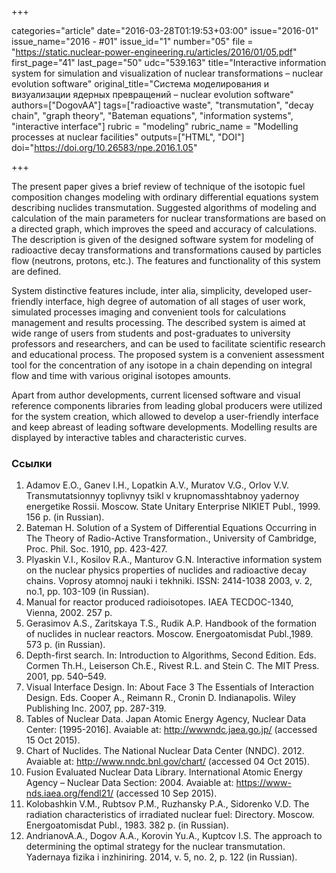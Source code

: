 +++

categories="article"
date="2016-03-28T01:19:53+03:00"
issue="2016-01"
issue_name="2016 - #01"
issue_id="1"
number="05"
file = "https://static.nuclear-power-engineering.ru/articles/2016/01/05.pdf"
first_page="41"
last_page="50"
udc="539.163"
title="Interactive information system for simulation and visualization of nuclear transformations – nuclear evolution software"
original_title="Cистема моделирования и визуализации ядерных превращений – nuclear evolution software"
authors=["DogovAA"]
tags=["radioactive waste", "transmutation", "decay chain", "graph theory", "Bateman equations", "information systems", "interactive interface"]
rubric = "modeling"
rubric_name = "Modelling processes at nuclear facilities"
outputs=["HTML", "DOI"]
doi="https://doi.org/10.26583/npe.2016.1.05"

+++

The present paper gives a brief review of technique of the isotopic fuel composition changes modeling with ordinary differential equations system describing nuclides transmutation. Suggested algorithms of modeling and calculation of the main parameters for nuclear transformations are based on a directed graph, which improves the speed and accuracy of calculations. The description is given of the designed software system for modeling of radioactive decay transformations and transformations caused by particles flow (neutrons, protons, etc.). The features and functionality of this system are defined.

System distinctive features include, inter alia, simplicity, developed user-friendly interface, high degree of automation of all stages of user work, simulated processes imaging and convenient tools for calculations management and results processing. The described system is aimed at wide range of users from students and post-graduates to university professors and researchers, and can be used to facilitate scientific research and educational process. The proposed system is a convenient assessment tool for the concentration of any isotope in a chain depending on integral flow and time with various original isotopes amounts.

Apart from author developments, current licensed software and visual reference components libraries from leading global producers were utilized for the system creation, which allowed to develop a user-friendly interface and keep abreast of leading software developments. Modelling results are displayed by interactive tables and characteristic curves.

### Ссылки

1. Adamov E.O., Ganev I.H., Lopatkin A.V., Muratov V.G., Orlov V.V. Transmutatsionnyy toplivnyy tsikl v krupnomasshtabnoy yadernoy energetike Rossii. Moscow. State Unitary Enterprise NIKIET Publ., 1999. 156 p. (in Russian).
2. Bateman H. Solution of a System of Differential Equations Occurring in The Theory of Radio-Active Transformation., University of Cambridge, Proc. Phil. Soc. 1910, pp. 423-427.
3. Plyaskin V.I., Kosilov R.A., Manturov G.N. Interactive information system on the nuclear physics properties of nuclides and radioactive decay chains. Voprosy atomnoj nauki i tekhniki. ISSN: 2414-1038 2003, v. 2, no.1, pp. 103-109 (in Russian).
4. Manual for reactor produced radioisotopes. IAEA TECDOC-1340, Vienna, 2002. 257 p.
5. Gerasimov A.S., Zaritskaya T.S., Rudik A.P. Handbook of the formation of nuclides in nuclear reactors. Moscow. Energoatomisdat Publ.,1989. 573 p. (in Russian).
6. Depth-first search. In: Introduction to Algorithms, Second Edition. Eds. Cormen Th.H., Leiserson Ch.E., Rivest R.L. and Stein C. The MIT Press. 2001, pp. 540–549.
7. Visual Interface Design. In: About Face 3 The Essentials of Interaction Design. Eds. Cooper A., Reimann R., Cronin D. Indianapolis. Wiley Publishing Inc. 2007, pp. 287-319.
8. Tables of Nuclear Data. Japan Atomic Energy Agency, Nuclear Data Center: [1995-2016]. Avaiable at: http://wwwndc.jaea.go.jp/ (accessed 15 Oct 2015).
9. Chart of Nuclides. The National Nuclear Data Center (NNDC). 2012. Avaiable at: http://www.nndc.bnl.gov/chart/ (accessed 04 Oct 2015).
10. Fusion Evaluated Nuclear Data Library. International Atomic Energy Agency – Nuclear Data Section: 2004. Avaiable at: https://www-nds.iaea.org/fendl21/ (accessed 10 Sep 2015).
11. Kolobashkin V.M., Rubtsov P.M., Ruzhansky P.A., Sidorenko V.D. The radiation characteristics of irradiated nuclear fuel: Directory. Moscow. Energoatomisdat Publ., 1983. 382 p. (in Russian).
12. AndrianovA.A., Dogov A.A., Korovin Yu.A., Kuptcov I.S. The approach to determining the optimal strategy for the nuclear transmutation. Yadernaya fizika i inzhiniring. 2014, v. 5, no. 2, p. 122 (in Russian).